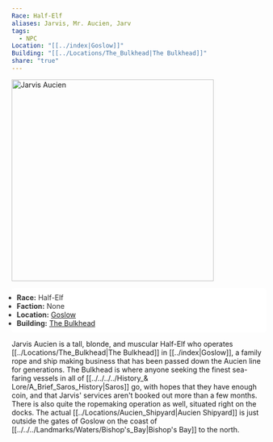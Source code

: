 ```yaml
---
Race: Half-Elf
aliases: Jarvis, Mr. Aucien, Jarv
tags:
  - NPC
Location: "[[../index|Goslow]]"
Building: "[[../Locations/The_Bulkhead|The Bulkhead]]"
share: "true"
---
```




<div class="infobox">
    <!-- Image is not a link now and made larger -->
    <img src="https://spankadin.github.io/Saros-Wiki/_assets/Jarvis_Pic.png" alt="Jarvis Aucien" style="display:block; max-width: 100%; height: auto; width: 400px;">
    <ul style="color: #333; background-color: white; padding: 10px; border-radius: 5px;">
        <li><strong>Race:</strong> Half-Elf</li>
        <li><strong>Faction:</strong> None</li>
        <li><strong>Location:</strong> <a href="/Saros-Wiki/Locations-%26%20NPCs/Cities%20%26%20Towns/Goslow/Goslow/">Goslow</a></li>
        <li><strong>Building:</strong> <a href="/Saros-Wiki/Locations-%26%20NPCs/Cities%20%26%20Towns/Goslow/Locations/The-Bulkhead/">The Bulkhead</a></li>
    </ul>
</div>


Jarvis Aucien is a tall, blonde, and muscular Half-Elf who operates [[../Locations/The_Bulkhead|The Bulkhead]] in [[../index|Goslow]], a family rope and ship making business that has been passed down the Aucien line for generations. The Bulkhead is where anyone seeking the finest sea-faring vessels in all of [[../../../../History_& Lore/A_Brief_Saros_History|Saros]] go, with hopes that they have enough coin, and that Jarvis' services aren't booked out more than a few months. There is also quite the ropemaking operation as well, situated right on the docks. The actual [[../Locations/Aucien_Shipyard|Aucien Shipyard]] is just outside the gates of Goslow on the coast of [[../../../Landmarks/Waters/Bishop's_Bay|Bishop's Bay]] to the north.

